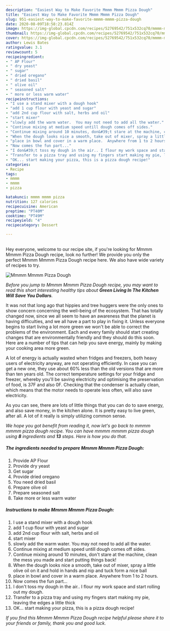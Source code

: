 ```yaml
---
description: "Easiest Way to Make Favorite Mmmm Mmmm Pizza Dough"
title: "Easiest Way to Make Favorite Mmmm Mmmm Pizza Dough"
slug: 951-easiest-way-to-make-favorite-mmmm-mmmm-pizza-dough
date: 2020-08-09T18:58:23.814Z
image: https://img-global.cpcdn.com/recipes/52769542/751x532cq70/mmmm-mmmm-pizza-dough-recipe-main-photo.jpg
thumbnail: https://img-global.cpcdn.com/recipes/52769542/751x532cq70/mmmm-mmmm-pizza-dough-recipe-main-photo.jpg
cover: https://img-global.cpcdn.com/recipes/52769542/751x532cq70/mmmm-mmmm-pizza-dough-recipe-main-photo.jpg
author: Lewis Bates
ratingvalue: 3.1
reviewcount: 5
recipeingredient:
- " AP Flour"
- " dry yeast"
- " sugar"
- " dried oregano"
- " dried basil"
- " olive oil"
- " seasoned salt"
- " more or less warm water"
recipeinstructions:
- "I use a stand mixer with a dough hook"
- "add 1 cup flour with yeast and sugar"
- "add 2nd cup flour with salt, herbs and oil"
- "start mixer"
- "slowly add the warm water.  You may not need to add all the water."
- "Continue mixing at medium speed untill dough comes off sides."
- "Continue mixing around 10 minutes, don&#39;t stare at the machine, clean the mess you made and start putting things back!"
- "When the dough looks nice a smooth, take out of mixer, spray a little olive oil on it and hold in hands and nip and tuck form a nice ball"
- "place in bowl and cover in a warm place.  Anywhere from 1 to 2 hours."
- "Now comes the fun part..."
- "I don&#39;t toss my dough in the air.. I flour my work space and start rolling out my dough."
- "Transfer to a pizza tray and using my fingers start making my pie, leaving the edges a little thick"
- "OK... start making your pizza, this is a pizza dough recipe!"
categories:
- Recipe
tags:
- mmmm
- mmmm
- pizza

katakunci: mmmm mmmm pizza 
nutrition: 127 calories
recipecuisine: American
preptime: "PT40M"
cooktime: "PT49M"
recipeyield: "4"
recipecategory: Dessert

---
```

<br>
Hey everyone, welcome to our recipe site, if you're looking for Mmmm Mmmm Pizza Dough recipe, look no further! We provide you only the perfect Mmmm Mmmm Pizza Dough recipe here. We also have wide variety of recipes to try.
<br>


![Mmmm Mmmm Pizza Dough](https://img-global.cpcdn.com/recipes/52769542/751x532cq70/mmmm-mmmm-pizza-dough-recipe-main-photo.jpg)

<i>Before you jump to Mmmm Mmmm Pizza Dough recipe, you may want to read this short interesting healthy tips about 
<strong>Green Living In The Kitchen Will Save You Dollars</strong>.</i>
</br>

It was not that long ago that hippies and tree huggers were the only ones to show concern concerning the well-being of the ecosystem. That has totally changed now, since we all seem to have an awareness that the planet is having difficulties, and we all have a part to play in fixing it. Unless everyone begins to start living a lot more green we won't be able to correct the problems of the environment. Each and every family should start creating changes that are environmentally friendly and they should do this soon. Here are a number of tips that can help you save energy, mainly by making your cooking area more green.

A lot of energy is actually wasted when fridges and freezers, both heavy users of electricity anyway, are not operating efficiently. In case you can get a new one, they use about 60% less than the old versions that are more than ten years old. The correct temperature settings for your fridge and freezer, whereby you'll be saving electricity and optimising the preservation of food, is 37F and also 0F. Checking that the condenser is actually clean, which means that the motor needs to operate less often, will also save electricity.

As you can see, there are lots of little things that you can do to save energy, and also save money, in the kitchen alone. It is pretty easy to live green, after all. A lot of it really is simply utilizing common sense.


<i>We hope you got benefit from reading it, now let's go back to mmmm mmmm pizza dough recipe. You can have mmmm mmmm pizza dough using <strong>8</strong> ingredients and <strong>13</strong> steps. Here is how you do that.
</i>

##### The ingredients needed to prepare Mmmm Mmmm Pizza Dough:

1. Provide  AP Flour
1. Provide  dry yeast
1. Get  sugar
1. Provide  dried oregano
1. You need  dried basil
1. Prepare  olive oil
1. Prepare  seasoned salt
1. Take  more or less warm water


##### Instructions to make Mmmm Mmmm Pizza Dough:

1. I use a stand mixer with a dough hook
1. add 1 cup flour with yeast and sugar
1. add 2nd cup flour with salt, herbs and oil
1. start mixer
1. slowly add the warm water.  You may not need to add all the water.
1. Continue mixing at medium speed untill dough comes off sides.
1. Continue mixing around 10 minutes, don&#39;t stare at the machine, clean the mess you made and start putting things back!
1. When the dough looks nice a smooth, take out of mixer, spray a little olive oil on it and hold in hands and nip and tuck form a nice ball
1. place in bowl and cover in a warm place.  Anywhere from 1 to 2 hours.
1. Now comes the fun part...
1. I don&#39;t toss my dough in the air.. I flour my work space and start rolling out my dough.
1. Transfer to a pizza tray and using my fingers start making my pie, leaving the edges a little thick
1. OK... start making your pizza, this is a pizza dough recipe!


<i>If you find this Mmmm Mmmm Pizza Dough recipe helpful please share it to your friends or family, thank you and good luck.</i>
